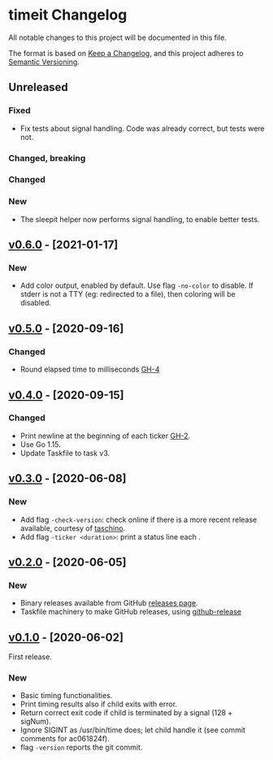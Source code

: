 # timeit Changelog

All notable changes to this project will be documented in this file.

The format is based on [Keep a Changelog](https://keepachangelog.com/en/1.0.0/),
and this project adheres to [Semantic Versioning](https://semver.org/spec/v2.0.0.html).

## Unreleased

### Fixed

- Fix tests about signal handling. Code was already correct, but tests were not.

### Changed, breaking

### Changed

### New

- The sleepit helper now performs signal handling, to enable better tests.

## [v0.6.0] - [2021-01-17]

### New

- Add color output, enabled by default. Use flag `-no-color` to disable. If stderr is not a TTY (eg: redirected to a file), then coloring will be disabled.

## [v0.5.0] - [2020-09-16]

### Changed

- Round elapsed time to milliseconds [GH-4](https://github.com/marco-m/timeit/issues/4)

## [v0.4.0] - [2020-09-15]

### Changed

- Print newline at the beginning of each ticker [GH-2](https://github.com/marco-m/timeit/issues/2).
- Use Go 1.15.
- Update Taskfile to task v3.

## [v0.3.0] - [2020-06-08]

### New

- Add flag `-check-version`: check online if there is a more recent release
  available, courtesy of [taschino](https://github.com/marco-m/taschino).
- Add flag `-ticker <duration>`: print a status line each <duration>.

## [v0.2.0] - [2020-06-05]

### New

- Binary releases available from GitHub [releases
  page](https://github.com/marco-m/timeit/releases).
- Taskfile machinery to make GitHub releases, using
  [github-release](https://github.com/github-release/github-release)

## [v0.1.0] - [2020-06-02]

First release.

### New

- Basic timing functionalities.
- Print timing results also if child exits with error.
- Return correct exit code if child is terminated by a signal (128 + sigNum).
- Ignore SIGINT as /usr/bin/time does; let child handle it (see commit comments
  for ac061824f).
- flag `-version` reports the git commit.


[v0.1.0]: https://github.com/marco-m/timeit/releases/tag/v0.1.0
[v0.2.0]: https://github.com/marco-m/timeit/releases/tag/v0.2.0
[v0.3.0]: https://github.com/marco-m/timeit/releases/tag/v0.3.0
[v0.4.0]: https://github.com/marco-m/timeit/releases/tag/v0.4.0
[v0.5.0]: https://github.com/marco-m/timeit/releases/tag/v0.5.0
[v0.6.0]: https://github.com/marco-m/timeit/releases/tag/v0.6.0
